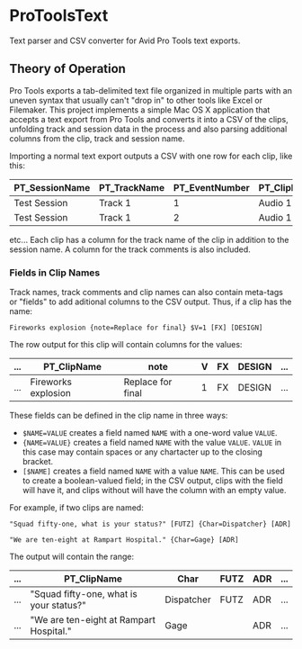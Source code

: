 # ProToolsText
Text parser and CSV converter for Avid Pro Tools text exports.

## Theory of Operation

Pro Tools exports a tab-delimited text file organized in multiple parts with an uneven syntax that usually can't "drop in" to
other tools like Excel or Filemaker. This project implements a simple Mac OS X application that accepts a text export from 
Pro Tools and converts it into a CSV of the clips, unfolding track and session data in the process and also parsing
additional columns from the clip, track and session name.

Importing a normal text export outputs a CSV with one row for each clip, like this:

|PT_SessionName | PT_TrackName | PT_EventNumber | PT_ClipName |PT_Start   | PT_Finish | PT_Duration | PT_Muted| ...|
|---------------|--------------|----------------|-------------|-----------|-----------|-------------|---------|---|
|Test Session   | Track 1      | 1              | Audio 1-01  |01:00:00:05|01:01:00:12|00:01:00:07  | Unmuted |...|
|Test Session   | Track 1      | 2              | Audio 1-02  |01:01:00:12|01:01:00:20|00:00:00:08  | Unmuted |...|

etc... Each clip has a column for the track name of the clip in addition to the session name. A column for the track comments 
is also included.

### Fields in Clip Names

Track names, track comments and clip names can also contain meta-tags or "fields" to add aditional columns to the CSV output.
Thus, if a clip has the name:

`Fireworks explosion {note=Replace for final} $V=1 [FX] [DESIGN]`

The row output for this clip will contain columns for the values:

|...| PT_ClipName| note | V | FX | DESIGN | ...|
|---|------------|------|---|----|--------|----|
|...| Fireworks explosion| Replace for final | 1 | FX | DESIGN | ... |

These fields can be defined in the clip name in three ways:
* `$NAME=VALUE` creates a field named `NAME` with a one-word value `VALUE`.
* `{NAME=VALUE}` creates a field named `NAME` with the value `VALUE`. `VALUE` in this case may contain spaces or any chartacter
up to the closing bracket.
* `[$NAME]` creates a field named `NAME` with a value `NAME`. This can be used to create a boolean-valued field; in the CSV 
output, clips with the field will have it, and clips without will have the column with an empty value.

For example, if two clips are named:

`"Squad fifty-one, what is your status?" [FUTZ] {Char=Dispatcher} [ADR]`

`"We are ten-eight at Rampart Hospital." {Char=Gage} [ADR]`

The output will contain the range:

|...| PT_ClipName| Char | FUTZ | ADR | ...|
|---|------------|------|---|----|-----|
|...| "Squad fifty-one, what is your status?"| Dispatcher | FUTZ | ADR | ... |
|...| "We are ten-eight at Rampart Hospital."| Gage |  | ADR | ... |



